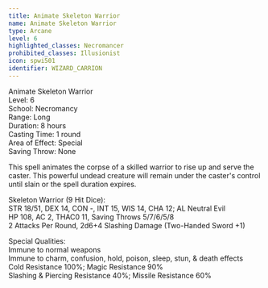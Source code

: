 ```yaml
---
title: Animate Skeleton Warrior
name: Animate Skeleton Warrior
type: Arcane
level: 6
highlighted_classes: Necromancer
prohibited_classes: Illusionist
icon: spwi501
identifier: WIZARD_CARRION
---
```

Animate Skeleton Warrior  
Level: 6  
School: Necromancy  
Range: Long  
Duration: 8 hours  
Casting Time: 1 round  
Area of Effect: Special  
Saving Throw: None  
  
This spell animates the corpse of a skilled warrior to rise up and serve the caster. This powerful undead creature will remain under the caster's control until slain or the spell duration expires.  
  
Skeleton Warrior (9 Hit Dice):  
STR 18/51, DEX 14, CON -, INT 15, WIS 14, CHA 12;  AL Neutral Evil  
HP 108, AC 2, THAC0 11, Saving Throws 5/7/6/5/8  
2 Attacks Per Round, 2d6+4 Slashing Damage (Two-Handed Sword +1)  
  
Special Qualities:  
Immune to normal weapons  
Immune to charm, confusion, hold, poison, sleep, stun, &amp; death effects  
Cold Resistance 100%; Magic Resistance 90%  
Slashing &amp; Piercing Resistance 40%; Missile Resistance 60%  
